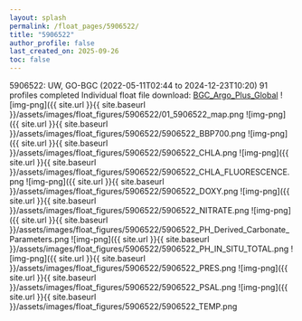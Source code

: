 ```yaml
---
layout: splash
permalink: /float_pages/5906522/
title: "5906522"
author_profile: false
last_created_on: 2025-09-26
toc: false
---
```

 
5906522: UW, GO-BGC (2022-05-11T02:44 to 2024-12-23T10:20)
91 profiles completed
Individual float file download: [BGC_Argo_Plus_Global](https://ftp.soest.hawaii.edu/bgc_argo_plus/Individual_Floats/outliers_removed/5906522_Sprof_processed.nc)
![img-png]({{ site.url }}{{ site.baseurl }}/assets/images/float_figures/5906522/01_5906522_map.png
![img-png]({{ site.url }}{{ site.baseurl }}/assets/images/float_figures/5906522/5906522_BBP700.png
![img-png]({{ site.url }}{{ site.baseurl }}/assets/images/float_figures/5906522/5906522_CHLA.png
![img-png]({{ site.url }}{{ site.baseurl }}/assets/images/float_figures/5906522/5906522_CHLA_FLUORESCENCE.png
![img-png]({{ site.url }}{{ site.baseurl }}/assets/images/float_figures/5906522/5906522_DOXY.png
![img-png]({{ site.url }}{{ site.baseurl }}/assets/images/float_figures/5906522/5906522_NITRATE.png
![img-png]({{ site.url }}{{ site.baseurl }}/assets/images/float_figures/5906522/5906522_PH_Derived_Carbonate_Parameters.png
![img-png]({{ site.url }}{{ site.baseurl }}/assets/images/float_figures/5906522/5906522_PH_IN_SITU_TOTAL.png
![img-png]({{ site.url }}{{ site.baseurl }}/assets/images/float_figures/5906522/5906522_PRES.png
![img-png]({{ site.url }}{{ site.baseurl }}/assets/images/float_figures/5906522/5906522_PSAL.png
![img-png]({{ site.url }}{{ site.baseurl }}/assets/images/float_figures/5906522/5906522_TEMP.png
